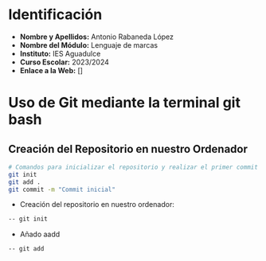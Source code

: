 # Identificación

- **Nombre y Apellidos:** Antonio Rabaneda López
- **Nombre del Módulo:** Lenguaje de marcas
- **Instituto:** IES Aguadulce
- **Curso Escolar:** 2023/2024
- **Enlace a la Web:** []

# Uso de Git mediante la terminal git bash

## Creación del Repositorio en nuestro Ordenador

```bash
# Comandos para inicializar el repositorio y realizar el primer commit
git init
git add .
git commit -m "Commit inicial"
```
* Creación del repositorio en nuestro ordenador:
```bash
-- git init
```
* Añado aadd 
```bash
-- git add
```